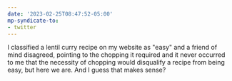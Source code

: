 ```yaml
---
date: '2023-02-25T08:47:52-05:00'
mp-syndicate-to:
- twitter
---
```


I classified a lentil curry recipe on my website as "easy" and a friend of mind disagreed, pointing to the chopping it required and it never occurred to me that the necessity of chopping would disqualify a recipe from being easy, but here we are.  And I guess that makes sense?